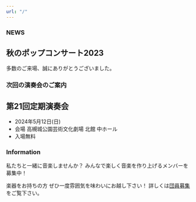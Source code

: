 ```yaml
---
url: "/"
---
```


### NEWS

## 秋のポップコンサート2023

多数のご来場、誠にありがとうございました。

### 次回の演奏会のご案内

## 第21回定期演奏会

- 2024年5月12日(日)
- 会場 高槻城公園芸術文化劇場 北館 中ホール
- 入場無料


### Information

私たちと一緒に音楽しませんか？
みんなで楽しく音楽を作り上げるメンバーを募集中！

楽器をお持ちの方
ぜひ一度雰囲気を味わいにお越し下さい！
詳しくは[団員募集](../../docs/invite)をご覧下さい。
